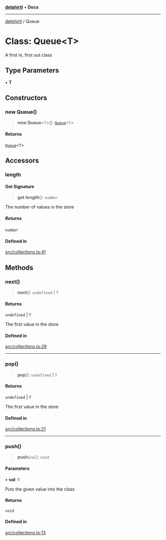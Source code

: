 [**delphirtl**](../README.md) • **Docs**

***

[delphirtl](../globals.md) / Queue

# Class: Queue\<T\>

A first in, first out class

## Type Parameters

• **T**

## Constructors

### new Queue()

> **new Queue**\<`T`\>(): [`Queue`](Queue.md)\<`T`\>

#### Returns

[`Queue`](Queue.md)\<`T`\>

## Accessors

### length

#### Get Signature

> **get** **length**(): `number`

The number of values in the store

##### Returns

`number`

#### Defined in

[src/collections.ts:41](https://github.com/chuacw/delphirtl/blob/9d3905248e31f9e407f7d93f22a1ad9ed76c2b79/src/collections.ts#L41)

## Methods

### next()

> **next**(): `undefined` \| `T`

#### Returns

`undefined` \| `T`

The first value in the store

#### Defined in

[src/collections.ts:29](https://github.com/chuacw/delphirtl/blob/9d3905248e31f9e407f7d93f22a1ad9ed76c2b79/src/collections.ts#L29)

***

### pop()

> **pop**(): `undefined` \| `T`

#### Returns

`undefined` \| `T`

The first value in the store

#### Defined in

[src/collections.ts:21](https://github.com/chuacw/delphirtl/blob/9d3905248e31f9e407f7d93f22a1ad9ed76c2b79/src/collections.ts#L21)

***

### push()

> **push**(`val`): `void`

#### Parameters

• **val**: `T`

Puts the given value into the class

#### Returns

`void`

#### Defined in

[src/collections.ts:13](https://github.com/chuacw/delphirtl/blob/9d3905248e31f9e407f7d93f22a1ad9ed76c2b79/src/collections.ts#L13)
